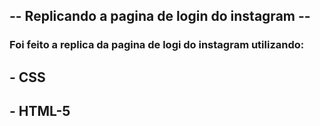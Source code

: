 ##  -- Replicando a pagina de login do instagram -- 

### Foi feito a replica da pagina de logi do instagram utilizando:

## - CSS
## - HTML-5


